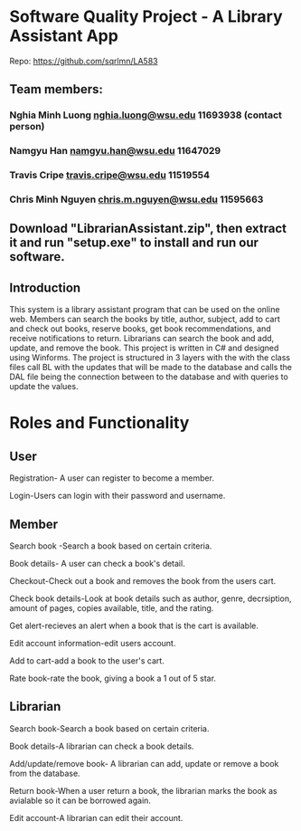 # Software Quality Project - A Library Assistant App
Repo: https://github.com/sqrlmn/LA583
## Team members:
### Nghia Minh Luong nghia.luong@wsu.edu 11693938 (contact person)
### Namgyu Han namgyu.han@wsu.edu 11647029
### Travis Cripe travis.cripe@wsu.edu 11519554
### Chris Minh Nguyen chris.m.nguyen@wsu.edu 11595663
## Download "LibrarianAssistant.zip", then extract it and run "setup.exe" to install and run our software.
## Introduction
This system is a library assistant program that can be used on the online web. Members 
can search the books by title, author, subject, add to cart and check out books, reserve 
books, get book recommendations, and receive notifications to return. Librarians can 
search the book and add, update, and remove the book. This project is written in C# and designed using Winforms. 
The project is structured in 3 layers with the with the class files call BL with the updates that will be made to the database and calls the DAL file being the connection between to the database and with queries to update the values. 

# Roles and Functionality 
 
## User

Registration- A user can register to become a member.

Login-Users can login with their password and username.

## Member

Search book -Search a book based on certain criteria.

Book details- A user can check a book's detail.

Checkout-Check out a book and removes the book from the users cart.

Check book details-Look at book details such as author, genre, decrsiption, amount 
of pages, copies available, title, and the rating.

Get alert-recieves an alert when a book that is the cart is available. 

Edit account information-edit users account. 

Add to cart-add a book to the user's cart.

Rate book-rate the book, giving a book a 1 out of 5 star.

## Librarian 

Search book-Search a book based on certain criteria.

Book details-A librarian can check a book details.

Add/update/remove book- A librarian can add, update or remove a book from the database.

Return book-When a user return a book, the librarian marks the book as avialable so it can be borrowed again.

Edit account-A librarian can edit their account.


